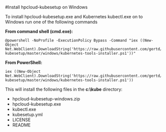 #Install hpcloud-kubesetup on Windows

To install hpcloud-kubesetup.exe and Kubernetes kubectl.exe on to Windows run one of the following commands

**From command shell (cmd.exe):**

    @powershell -NoProfile -ExecutionPolicy Bypass -Command "iex ((New-Object Net.WebClient).DownloadString('https://raw.githubusercontent.com/gertd/hpcloud-kubesetup/master/windows/kubernetes-tools-installer.ps1'))"
 
**From PowerShell:**

    iex ((New-Object Net.WebClient).DownloadString('https://raw.githubusercontent.com/gertd/hpcloud-kubesetup/master/windows/kubernetes-tools-installer.ps1'))
 
This will install the following files in the **c:\kube** directory:
* hpcloud-kubesetup-windows.zip
* hpcloud-kubesetup.exe
* kubectl.exe
* kubesetup.yml
* LICENSE
* README

